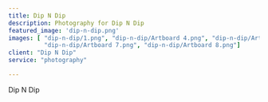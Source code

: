```yaml
---
title: Dip N Dip
description: Photography for Dip N Dip
featured_image: 'dip-n-dip.png'
images: [ "dip-n-dip/1.png", "dip-n-dip/Artboard 4.png", "dip-n-dip/Artboard 5.png", "dip-n-dip/Artboard 6.png",
		  "dip-n-dip/Artboard 7.png", "dip-n-dip/Artboard 8.png"]
client: "Dip N Dip"
service: "photography"

---
```

Dip N Dip
